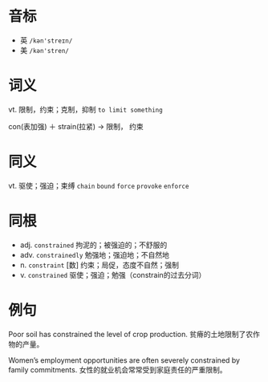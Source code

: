 # 音标

- 英 `/kən'streɪn/`
- 美 `/kən'stren/`

# 词义

vt. 限制，约束；克制，抑制
`to limit something`



con(表加强) ＋ strain(拉紧) → 限制， 约束

# 同义

vt. 驱使；强迫；束缚
`chain` `bound` `force` `provoke` `enforce`

# 同根

- adj. `constrained` 拘泥的；被强迫的；不舒服的
- adv. `constrainedly` 勉强地；强迫地；不自然地
- n. `constraint` [数] 约束；局促，态度不自然；强制
- v. `constrained` 驱使；强迫；勉强（constrain的过去分词）

# 例句

Poor soil has constrained the level of crop production.
贫瘠的土地限制了农作物的产量。

Women’s employment opportunities are often severely constrained by family commitments.
女性的就业机会常常受到家庭责任的严重限制。


